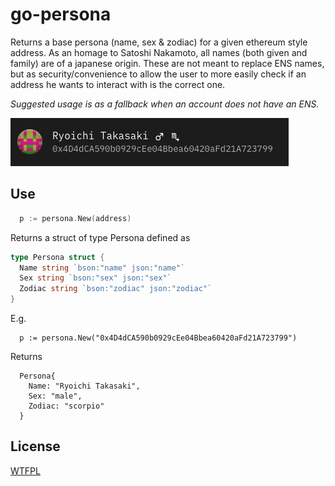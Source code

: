 # go-persona

Returns a base persona (name, sex & zodiac) for a given ethereum style address. As an homage to Satoshi Nakamoto, all names (both given and family) are of a japanese origin. These are not meant to replace ENS names, but as security/convenience to allow the user to more easily check if an address he wants to interact with is the correct one.

_Suggested usage is as a fallback when an account does not have an ENS._

![Sample persona](sample.png "Persona")

## Use

```go
  p := persona.New(address)
```

Returns a struct of type Persona defined as

```go
type Persona struct {
  Name string `bson:"name" json:"name"`
  Sex string `bson:"sex" json:"sex"`
  Zodiac string `bson:"zodiac" json:"zodiac"`
}
```

E.g.

```
  p := persona.New("0x4D4dCA590b0929cEe04Bbea60420aFd21A723799")
```

Returns

```
  Persona{
    Name: "Ryoichi Takasaki",
    Sex: "male",
    Zodiac: "scorpio"
  }
```

## License

[WTFPL](http://www.wtfpl.net/)
